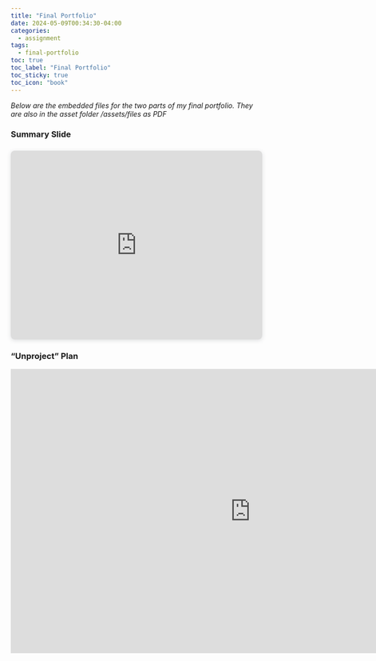 ```yaml
---
title: "Final Portfolio"
date: 2024-05-09T00:34:30-04:00
categories:
  - assignment
tags:
  - final-portfolio
toc: true
toc_label: "Final Portfolio"
toc_sticky: true
toc_icon: "book"
---
```


_Below are the embedded files for the two parts of my final portfolio. They are also in the asset folder /assets/files as PDF_

### Summary Slide

<div style="position: relative; width: 100%; height: 0; padding-top: 75.0000%;
 padding-bottom: 0; box-shadow: 0 2px 8px 0 rgba(63,69,81,0.16); margin-top: 1.6em; margin-bottom: 0.9em; overflow: hidden;
 border-radius: 8px; will-change: transform;">
  <iframe loading="lazy" style="position: absolute; width: 100%; height: 100%; top: 0; left: 0; border: none; padding: 0;margin: 0;"
    src="https:&#x2F;&#x2F;www.canva.com&#x2F;design&#x2F;DAGE2lnBcYs&#x2F;6eDbVcOsR3Q9qaEtToqu4A&#x2F;view?embed" allowfullscreen="allowfullscreen" allow="fullscreen">
  </iframe>
</div>

### “Unproject” Plan

<iframe src="https://docs.google.com/presentation/d/e/2PACX-1vTNY1kmkd8bF6JzSzaBmVLntH1qxy2-pQkJqGLhVU75PRTd7QRupzvzzsMAsjNuXc2mkJxnrN37nM5i/embed?start=false&loop=false&delayms=3000" frameborder="0" width="960" height="569" allowfullscreen="true" mozallowfullscreen="true" webkitallowfullscreen="true"></iframe>

